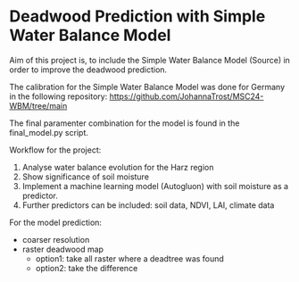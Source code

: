 # Deadwood Prediction with Simple Water Balance Model

Aim of this project is, to include the Simple Water Balance Model (Source) in order to improve the deadwood prediction. 

The calibration for the Simple Water Balance Model was done for Germany in the following repository: 
https://github.com/JohannaTrost/MSC24-WBM/tree/main

The final paramenter combination for the model is found in the final_model.py script. 

Workflow for the project: 
1. Analyse water balance evolution for the Harz region
2. Show significance of soil moisture
3. Implement a machine learning model (Autogluon) with soil moisture as a predictor.
4. Further predictors can be included: soil data, NDVI, LAI, climate data


For the model prediction: 
* coarser resolution
* raster deadwood map
    * option1: take all raster where a deadtree was found 
    + option2: take the difference 

